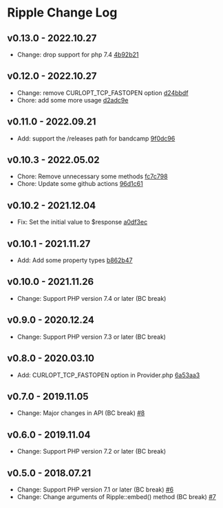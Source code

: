 # Ripple Change Log

## v0.13.0 - 2022.10.27

- Change: drop support for php 7.4 [4b92b21](https://github.com/jamband/ripple/commit/4b92b212a37932c465ddac8a36edb6c0c57d9ecf)

## v0.12.0 - 2022.10.27

- Change: remove CURLOPT_TCP_FASTOPEN option [d24bbdf](https://github.com/jamband/ripple/commit/d24bbdf2d0f2054110733c8465e49fd2c6c1c53e)
- Chore: add some more usage [d2adc9e](https://github.com/jamband/ripple/commit/d2adc9ee71d276ff3970a10e5f93662c50e14bd3)

## v0.11.0 - 2022.09.21

- Add: support the /releases path for bandcamp [9f0dc96](https://github.com/jamband/ripple/commit/9f0dc960eb3f2a6145a8de707bd1b48eceefe28c)

## v0.10.3 - 2022.05.02

- Chore: Remove unnecessary some methods [fc7c798](https://github.com/jamband/ripple/commit/fc7c798ab6b4efd7e9dcaece9336f11fb0404338)
- Chore: Update some github actions [96d1c61](https://github.com/jamband/ripple/commit/96d1c617ced48f22ccf604ebc38f6db87f7da8b5)

## v0.10.2 - 2021.12.04

- Fix: Set the initial value to $response [a0df3ec](https://github.com/jamband/ripple/commit/a0df3ec73f1b1f1454821cb8153233846e7d8a87)

## v0.10.1 - 2021.11.27

- Add: Add some property types [b862b47](https://github.com/jamband/ripple/commit/b862b476fd3291c74a928e4203bbe59fad2660ec)

## v0.10.0 - 2021.11.26

- Change: Support PHP version 7.4 or later (BC break)

## v0.9.0 - 2020.12.24

- Change: Support PHP version 7.3 or later (BC break)

## v0.8.0 - 2020.03.10

- Add: CURLOPT_TCP_FASTOPEN option in Provider.php [6a53aa3](https://github.com/jamband/ripple/commit/6a53aa3cf4ad3d2a063bf20c95485cefc9b284c8)

## v0.7.0 - 2019.11.05

- Change: Major changes in API (BC break) [#8](https://github.com/jamband/ripple/issues/8)

## v0.6.0 - 2019.11.04

- Change: Support PHP version 7.2 or later (BC break)

## v0.5.0 - 2018.07.21

- Change: Support PHP version 7.1 or later (BC break) [#6](https://github.com/jamband/ripple/issues/6)
- Change: Change arguments of Ripple::embed() method (BC break) [#7](https://github.com/jamband/ripple/issues/7)
